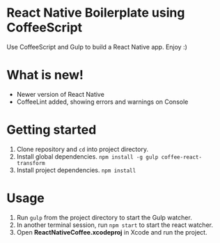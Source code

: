 React Native Boilerplate using CoffeeScript
================

Use CoffeeScript and Gulp to build a React Native app. Enjoy :)

# What is new!
 - Newer version of React Native
 - CoffeeLint added, showing errors and warnings on Console

# Getting started

1. Clone repository and `cd` into project directory.
2. Install global dependencies.
   `npm install -g gulp coffee-react-transform`
3. Install project dependencies.
   `npm install`

# Usage

1. Run `gulp` from the project directory to start the Gulp watcher.
2. In another terminal session, run `npm start` to start the react watcher.
3. Open **ReactNativeCoffee.xcodeproj** in Xcode and run the project.
